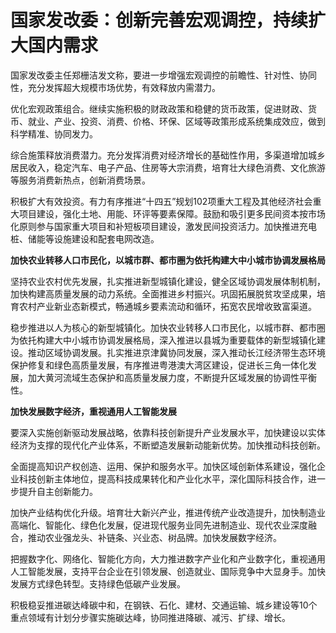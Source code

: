 # 国家发改委：创新完善宏观调控，持续扩大国内需求

国家发改委主任郑栅洁发文称，要进一步增强宏观调控的前瞻性、针对性、协同性，充分发挥超大规模市场优势，有效释放内需潜力。

优化宏观政策组合。继续实施积极的财政政策和稳健的货币政策，促进财政、货币、就业、产业、投资、消费、价格、环保、区域等政策形成系统集成效应，做到科学精准、协同发力。

综合施策释放消费潜力。充分发挥消费对经济增长的基础性作用，多渠道增加城乡居民收入，稳定汽车、电子产品、住房等大宗消费，培育壮大绿色消费、文化旅游等服务消费新热点，创新消费场景。

积极扩大有效投资。有力有序推进“十四五”规划102项重大工程及其他经济社会重大项目建设，强化土地、用能、环评等要素保障。鼓励和吸引更多民间资本按市场化原则参与国家重大项目和补短板项目建设，激发民间投资活力。加快推进充电桩、储能等设施建设和配套电网改造。

**加快农业转移人口市民化，以城市群、都市圈为依托构建大中小城市协调发展格局**

坚持农业农村优先发展，扎实推进新型城镇化建设，健全区域协调发展体制机制，加快构建高质量发展的动力系统。全面推进乡村振兴。巩固拓展脱贫攻坚成果，培育农村产业新业态新模式，畅通城乡要素流动和循环，拓宽农民增收致富渠道。

稳步推进以人为核心的新型城镇化。加快农业转移人口市民化，以城市群、都市圈为依托构建大中小城市协调发展格局，深入推进以县城为重要载体的新型城镇化建设。推动区域协调发展。扎实推进京津冀协同发展，深入推动长江经济带生态环境保护修复和绿色高质量发展，有序推进粤港澳大湾区建设，促进长三角一体化发展，加大黄河流域生态保护和高质量发展力度，不断提升区域发展的协调性平衡性。

**加快发展数字经济，重视通用人工智能发展**

要深入实施创新驱动发展战略，依靠科技创新提升产业发展水平，加快建设以实体经济为支撑的现代化产业体系，不断塑造发展新动能新优势。加快推动科技创新。

全面提高知识产权创造、运用、保护和服务水平。加快区域创新体系建设，强化企业科技创新主体地位，提高科技成果转化和产业化水平，深化国际科技合作，进一步提升自主创新能力。

加快产业结构优化升级。培育壮大新兴产业，推进传统产业改造提升，加快制造业高端化、智能化、绿色化发展，促进现代服务业同先进制造业、现代农业深度融合，推动农业强龙头、补链条、兴业态、树品牌。加快发展数字经济。

把握数字化、网络化、智能化方向，大力推进数字产业化和产业数字化，重视通用人工智能发展，支持平台企业在引领发展、创造就业、国际竞争中大显身手。加快发展方式绿色转型。支持绿色低碳产业发展。

积极稳妥推进碳达峰碳中和，在钢铁、石化、建材、交通运输、城乡建设等10个重点领域有计划分步骤实施碳达峰，协同推进降碳、减污、扩绿、增长。

